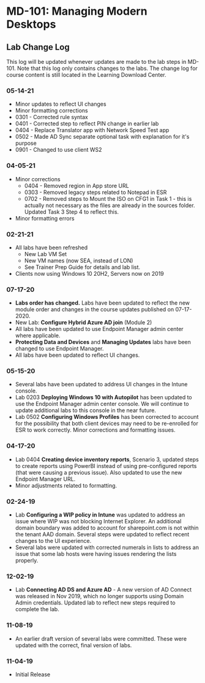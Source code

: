 # MD-101: Managing Modern Desktops 

## Lab Change Log

This log will be updated whenever updates are made to the lab steps in MD-101.  Note that this log only contains changes to the labs.  The change log for course content is still located in the Learning Download Center.

### 05-14-21

- Minor updates to reflect UI changes
- Minor formatting corrections
- 0301 - Corrected rule syntax
- 0401 - Corrected step to reflect PIN change in earlier lab
- 0404 - Replace Translator app with Network Speed Test app
- 0502 - Made AD Sync separate optional task with explanation for it's purpose
- 0901 - Changed to use client WS2

### 04-05-21

- Minor corrections
    - 0404 - Removed region in App store URL
    - 0303 - Removed legacy steps related to Notepad in ESR
    - 0702 - Removed steps to Mount the ISO on CFG1 in Task 1 - this is actually not necessary as the files are already in the sources folder. Updated Task 3 Step 4 to reflect this.
- Minor formatting errors

### 02-21-21


- All labs have been refreshed
  - New Lab VM Set
  - New VM names (now SEA, instead of LON)
  - See Trainer Prep Guide for details and lab list.
- Clients now using Windows 10 20H2, Servers now on 2019


### 07-17-20

-   **Labs order has changed.** Labs have been updated to reflect the new module order and changes in the course updates published on 07-17-2020. 
-   New Lab: **Configure Hybrid Azure AD join** (Module 2)
-   All labs have been updated to use Endpoint Manager admin center where applicable.
-   **Protecting Data and Devices** and **Managing Updates** labs have been changed to use Endpoint Manager.
-   All labs have been updated to reflect UI changes. 

### 05-15-20

-   Several labs have been updated to address UI changes in the Intune console. 
-   Lab 0203 **Deploying Windows 10 with Autopilot** has been updated to use the Endpoint Manager admin center console. We will continue to update additional labs to this console in the near future. 
-   Lab 0502 **Configuring Windows Profiles** has been corrected to account for the possibility that both client devices may need to be re-enrolled for ESR to work correctly. Minor corrections and formatting issues.

### 04-17-20
-   Lab 0404 **Creating device inventory reports**, Scenario 3, updated steps to create reports using PowerBI instead of using pre-configured reports (that were causing a previous issue). Also updated to use the new Endpoint Manager URL. 
-   Minor adjustments related to formatting.

### 02-24-19
-   Lab **Configuring a WIP policy in Intune** was updated to address an issue where WIP was not blocking Internet Explorer. An additional domain boundary was added to account for sharepoint.com is not within the tenant AAD domain. Several steps were updated to reflect recent changes to the UI experience.
-   Several labs were updated with corrected numerals in lists to address an issue that some lab hosts were having issues rendering the lists properly.

### 12-02-19
-   Lab **Connecting AD DS and Azure AD** - A new version of AD Connect was released in Nov 2019, which no longer supports using Domain Admin credentials. Updated lab to reflect new steps required to complete the lab.  

### 11-08-19
-   An earlier draft version of several labs were committed. These were updated with the correct, final version of labs. 

### 11-04-19
-   Initial Release

